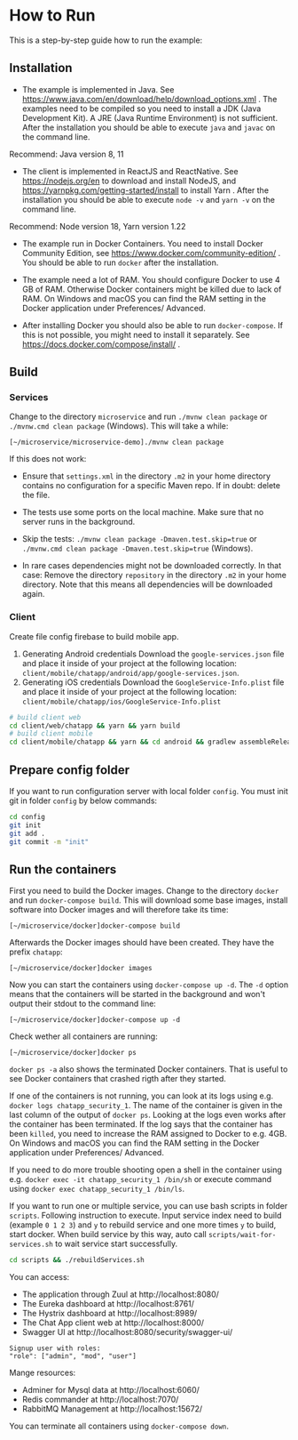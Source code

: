 # How to Run

This is a step-by-step guide how to run the example:

## Installation

* The example is implemented in Java. See
   https://www.java.com/en/download/help/download_options.xml . The
   examples need to be compiled so you need to install a JDK (Java
   Development Kit). A JRE (Java Runtime Environment) is not
   sufficient. After the installation you should be able to execute
   `java` and `javac` on the command line.

Recommend: Java version 8, 11

* The client is implemented in ReactJS and ReactNative. See 
  https://nodejs.org/en to download and install NodeJS, and 
  https://yarnpkg.com/getting-started/install to install Yarn .
  After the installation you should be able to execute
   `node -v` and `yarn -v` on the command line.

Recommend: Node version 18, Yarn version 1.22

* The example run in Docker Containers. You need to install Docker
  Community Edition, see https://www.docker.com/community-edition/
  . You should be able to run `docker` after the installation.

* The example need a lot of RAM. You should configure Docker to use 4
  GB of RAM. Otherwise Docker containers might be killed due to lack
  of RAM. On Windows and macOS you can find the RAM setting in the
  Docker application under Preferences/ Advanced.
  
* After installing Docker you should also be able to run
  `docker-compose`. If this is not possible, you might need to install
  it separately. See https://docs.docker.com/compose/install/ .

## Build
### Services
Change to the directory `microservice` and run `./mvnw clean
package` or `./mvnw.cmd clean package` (Windows). This will take a while:

```
[~/microservice/microservice-demo]./mvnw clean package
```

If this does not work:

* Ensure that `settings.xml` in the directory `.m2` in your home
directory contains no configuration for a specific Maven repo. If in
doubt: delete the file.

* The tests use some ports on the local machine. Make sure that no
server runs in the background.

* Skip the tests: `./mvnw clean package
  -Dmaven.test.skip=true` or `./mvnw.cmd clean package
  -Dmaven.test.skip=true` (Windows).

* In rare cases dependencies might not be downloaded correctly. In
  that case: Remove the directory `repository` in the directory `.m2`
  in your home directory. Note that this means all dependencies will
  be downloaded again.

### Client
Create file config firebase to build mobile app.
1. Generating Android credentials
Download the `google-services.json` file and place it inside of your project 
at the following location: `client/mobile/chatapp/android/app/google-services.json`.
2. Generating iOS credentials
Download the `GoogleService-Info.plist` file and place it inside of your project
at the following location: `client/mobile/chatapp/ios/GoogleService-Info.plist`

```sh
# build client web
cd client/web/chatapp && yarn && yarn build
# build client mobile
cd client/mobile/chatapp && yarn && cd android && gradlew assembleRelease
```
## Prepare config folder
If you want to run configuration server with local folder `config`. 
You must init git in folder `config` by below commands:
```sh
cd config
git init
git add .
git commit -m "init"
```
## Run the containers

First you need to build the Docker images. Change to the directory
`docker` and run `docker-compose build`. This will download some base
images, install software into Docker images and will therefore take
its time:

```
[~/microservice/docker]docker-compose build 
```

Afterwards the Docker images should have been created. They have the prefix
`chatapp`:

```
[~/microservice/docker]docker images
```

Now you can start the containers using `docker-compose up -d`. The
`-d` option means that the containers will be started in the
background and won't output their stdout to the command line:

```
[~/microservice/docker]docker-compose up -d
```

Check wether all containers are running:

```
[~/microservice/docker]docker ps
```
`docker ps -a`  also shows the terminated Docker containers. That is
useful to see Docker containers that crashed rigth after they started.

If one of the containers is not running, you can look at its logs using
e.g.  `docker logs chatapp_security_1`. The name of the container is
given in the last column of the output of `docker ps`. Looking at the
logs even works after the container has been
terminated. If the log says that the container has been `killed`, you
need to increase the RAM assigned to Docker to e.g. 4GB. On Windows
and macOS you can find the RAM setting in the Docker application under
Preferences/ Advanced.
  
If you need to do more trouble shooting open a shell in the container
using e.g. `docker exec -it chatapp_security_1 /bin/sh` or execute
command using `docker exec chatapp_security_1 /bin/ls`.

If you want to run one or multiple service, you can use bash scripts in folder `scripts`. 
Following instruction to execute. Input service index need to build (example `0 1 2 3`) 
and `y` to rebuild service and one more times `y` to build, start docker.
When build service by this way, auto call `scripts/wait-for-services.sh` 
to wait service start successfully.
```sh
cd scripts && ./rebuildServices.sh
```

You can access:

* The application through Zuul at http://localhost:8080/
* The Eureka dashboard at http://localhost:8761/
* The Hystrix dashboard at http://localhost:8989/
* The Chat App client web at http://localhost:8000/
* Swagger UI at http://localhost:8080/security/swagger-ui/
```
Signup user with roles:
"role": ["admin", "mod", "user"]
```

Mange resources:

* Adminer for Mysql data at http://localhost:6060/
* Redis commander at http://localhost:7070/
* RabbitMQ Management at http://localhost:15672/

You can terminate all containers using `docker-compose down`.